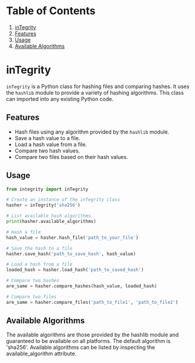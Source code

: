 # Table of Contents
1. [inTegrity](#integrity)
2. [Features](#features)
3. [Usage](#usage)
4. [Available Algorithms](#available-algorithms)

# inTegrity

`inTegrity` is a Python class for hashing files and comparing hashes. It uses the `hashlib` module to provide a variety of hashing algorithms.
This class can imported into any existing Python code.

## Features

- Hash files using any algorithm provided by the `hashlib` module.
- Save a hash value to a file.
- Load a hash value from a file.
- Compare two hash values.
- Compare two files based on their hash values.

## Usage

```python
from integrity import inTegrity

# Create an instance of the inTegrity class
hasher = inTegrity('sha256')

# List available hash algorithms
print(hasher.available_algorithms)

# Hash a file
hash_value = hasher.hash_file('path_to_your_file')

# Save the hash to a file
hasher.save_hash('path_to_save_hash', hash_value)

# Load a hash from a file
loaded_hash = hasher.load_hash('path_to_saved_hash')

# Compare two hashes
are_same = hasher.compare_hashes(hash_value, loaded_hash)

# Compare two files
are_same = hasher.compare_files('path_to_file1', 'path_to_file2')
```

## Available Algorithms

The available algorithms are those provided by the hashlib module and guaranteed to be available on all platforms. The default algorithm is 'sha256'.
Available algorithms can be listed by inspecting the available_algorithm attribute.